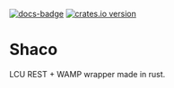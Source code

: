 [![docs-badge][]][docs] [![crates.io version]][crates.io link]

# Shaco

LCU REST + WAMP wrapper made in rust.

[docs-badge]: https://img.shields.io/badge/docs-online-5023dd.svg?style=flat-square
[docs]: https://docs.rs/shaco
[crates.io link]: https://crates.io/crates/shaco
[crates.io version]: https://img.shields.io/crates/v/shaco.svg?style=flat-square